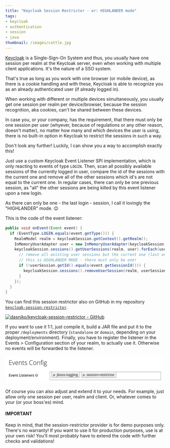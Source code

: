 ```yaml
---
title: "Keycloak Session Restrictor - or: HIGHLANDER mode"
tags:
- keycloak
- authentication
- session
- java
thumbnail: /images/cattle.jpg
---
```


[Keycloak](https://keycloak.org) is a Single-Sign-On System and thus, you usually have one session per realm at the Keycloak server, even when working with multiple client applications.
It's the nature of a SSO system.

That's true as long as you work with one browser (or mobile device), as there is a cookie handling and with these, Keycloak is able to recognize you as an already authenticated user (if already logged in).

When working with different or multiple devices simultaneously, you usually get one session per realm per device/browser, because the session recognition, aka cookies, can't be shared between these devices.

In case you, or your company, has the requirement, that there must only be one session per user (whyever, because of regulations or any other reason, doesn't matter), no matter how many and which devices the user is using, there is no built-in option in Keycloak to restrict the sessions in such a way.

Don't look any further!
Luckily, I can show you a way to accomplish exactly this!

Just use a custom Keycloak Event Listener SPI implementation, which is only reacting to events of type `LOGIN`.
Then, scan all possibly available sessions of the currently logged in user, compare the id of the sessions with the current one and remove all of the other sessions which id's are not equal to the current one.
In regular cases, there can only be one previous session, as "all" the other sessions are being killed by this event listener upon a new login.

As there can only be one - the last login - session, I call it lovingly the "HIGHLANDER" mode. 😉

This is the code of the event listener:

```java
public void onEvent(Event event) {
  if (EventType.LOGIN.equals(event.getType())) {
    RealmModel realm = keycloakSession.getContext().getRealm();
    InMemoryUserAdapter user = new InMemoryUserAdapter(keycloakSession, realm, event.getUserId());
    keycloakSession.sessions().getUserSessions(realm, user).forEach(userSession -> {
      // remove all existing user sessions but the current one (last one wins)
      // this is HIGHLANDER MODE - there must only be one!
      if (!userSession.getId().equals(event.getSessionId())) {
        keycloakSession.sessions().removeUserSession(realm, userSession);
      }
    });
  }
}
```

You can find this session restrictor also on GitHub in my repository [`keycloak-session-restrictor`](https://github.com/dasniko/keycloak-session-restrictor).

[![dasniko/keycloak-session-restrictor - GitHub](https://gh-card.dev/repos/dasniko/keycloak-session-restrictor.svg)](https://github.com/dasniko/keycloak-session-restrictor)


If you want to use it 1:1, just compile it, build a JAR file and put it to the proper `/deployments` directory (`standalone` or `domain`, depending on your deployment/environment).
Finally, you have to register the listener in the Events > Configuration section of your realm, to actually use it.
Otherwise no events will be forwarded to the listener.

![](/images/keycloak-events-session-restrictor.png)

Of course you can also adjust and extend it to your needs.
For example, just allow only one session per user, realm and client.
Or, whatever comes to your (or your boss'es) mind.

<div class="alert alert-warning">
<h4 class="alert-heading">IMPORTANT</h4>
<p class="mb-0">
Keep in mind, that the session-restrictor provider is for demo purposes only.
There's no warranty!
If you want to use it for production purposes, use is at your own risk!
You'll most probably have to extend the code with further checks and validations!
</p>
